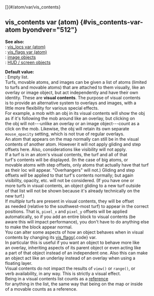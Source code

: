 []{#/atom/var/vis_contents}    
## vis_contents var (atom) {#vis_contents-var-atom byondver="512"}    
**See also:**    
:   [vis_locs var (atom)](/ref/atom/var/vis_locs.md)    
:   [vis_flags var (atom)](/ref/atom/var/vis_flags.md)    
:   [image objects](/ref/image.md)    
:   [HUD / screen objects](/ref/%7Bnotes%7D/HUD.md)    
<!-- -->    
**Default value:**    
:   Empty list.    
Turfs, movable atoms, and images can be given a list of atoms (limited    
to turfs and movable atoms) that are attached to them visually, like an    
overlay or image object, but act independently and have their own    
identity. These are **visual contents**. The purpose of visual contents    
is to provide an alternative system to overlays and images, with a    
little more flexibility for various special effects.    
For example, a mob with an obj in its visual contents will show the obj    
as if it\'s following the mob around like an overlay, but clicking on    
the obj will not---unlike an overlay or an image object---count as a    
click on the mob. Likewise, the obj will retain its own separate    
`mouse_opacity` setting, which is not true of regular overlays.    
An atom that appears on the map normally can still be in the visual    
contents of another atom. However it will not apply gliding and step    
offsets here. Also, considerations like visibility will not apply.    
If a turf is in an atom\'s visual contents, the turf and all of that    
turf\'s contents will be displayed. (In the case of big atoms, or    
movable atoms with step offsets, only atoms that actually have that turf    
as their loc will appear. \"Overhangers\" will not.) Gliding and step    
offsets *will* be applied to that turf\'s contents normally; but again    
visibility, opacity, etc. will not be considered. (If you have one or    
more turfs in visual contents, an object gliding to a new turf outside    
of that list will not be shown because it\'s already technically on the    
new turf.)    
If *multiple* turfs are present in visual contents, they will be offset    
as needed (relative to the southwest-most turf) to appear in the correct    
positions. That is, `pixel_x` and `pixel_y` offsets will be applied    
automatically, so if you add an entire block to visual contents (be    
aware this will impact performance), you don\'t have to do anything else    
to make the block appear normal.    
You can alter some aspects of how an object behaves when in visual    
contents by changing its [vis_flags](/ref/atom/var/vis_flags.md){.code} var.    
In particular this is useful if you want an object to behave more like    
an overlay, inheriting aspects of its parent object or even acting like    
a part of that object instead of an independent one. Also this can make    
an object act like an underlay instead of an overlay when using a    
floating layer.    
Visual contents do not impact the results of `view()` or `range()`, or    
verb availability, in any way. This is strictly a visual effect.    
Being in a visual contents list counts as a [reference](/ref/DM/garbage.md)    
for anything in the list, the same way that being on the map or inside    
of a movable counts as a reference.  